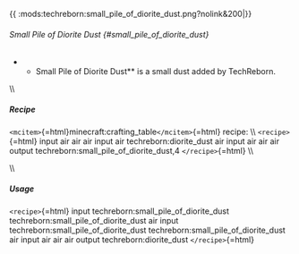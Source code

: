 {{ :mods:techreborn:small_pile_of_diorite_dust.png?nolink&200\|}}

###### Small Pile of Diorite Dust {#small_pile_of_diorite_dust}

-   -   Small Pile of Diorite Dust\*\* is a small dust added by
        TechReborn.

\\\\

##### Recipe

`<mcitem>`{=html}minecraft:crafting_table`</mcitem>`{=html} recipe: \\\\
`<recipe>`{=html} input air air air input air techreborn:diorite_dust
air input air air air output techreborn:small_pile_of_diorite_dust,4
`</recipe>`{=html} \\\\

\\\\

##### Usage

`<recipe>`{=html} input techreborn:small_pile_of_diorite_dust
techreborn:small_pile_of_diorite_dust air input
techreborn:small_pile_of_diorite_dust
techreborn:small_pile_of_diorite_dust air input air air air output
techreborn:diorite_dust `</recipe>`{=html}
